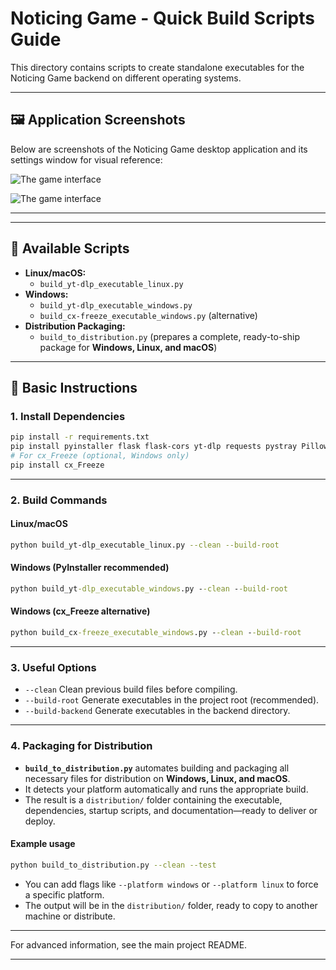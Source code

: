 # Noticing Game - Quick Build Scripts Guide

This directory contains scripts to create standalone executables for the Noticing Game backend on different operating systems.

---

## 🖼️ Application Screenshots

Below are screenshots of the Noticing Game desktop application and its settings window for visual reference:

![The game interface](assets/noticin-game-server.png)

![The game interface](assets/noticin-game-server-settings.png)

---

---

## 📁 Available Scripts

- **Linux/macOS:**
  - `build_yt-dlp_executable_linux.py`
- **Windows:**
  - `build_yt-dlp_executable_windows.py`
  - `build_cx-freeze_executable_windows.py` (alternative)
- **Distribution Packaging:**
  - `build_to_distribution.py` (prepares a complete, ready-to-ship package for **Windows, Linux, and macOS**)

---

## 🚀 Basic Instructions

### 1. Install Dependencies

```bash
pip install -r requirements.txt
pip install pyinstaller flask flask-cors yt-dlp requests pystray Pillow
# For cx_Freeze (optional, Windows only)
pip install cx_Freeze
```

---

### 2. Build Commands

#### Linux/macOS

```bash
python build_yt-dlp_executable_linux.py --clean --build-root
```

#### Windows (PyInstaller recommended)

```cmd
python build_yt-dlp_executable_windows.py --clean --build-root
```

#### Windows (cx_Freeze alternative)

```cmd
python build_cx-freeze_executable_windows.py --clean --build-root
```

---

### 3. Useful Options

- `--clean`         Clean previous build files before compiling.
- `--build-root`    Generate executables in the project root (recommended).
- `--build-backend` Generate executables in the backend directory.

---

### 4. Packaging for Distribution

- **`build_to_distribution.py`** automates building and packaging all necessary files for distribution on **Windows, Linux, and macOS**.
- It detects your platform automatically and runs the appropriate build.
- The result is a `distribution/` folder containing the executable, dependencies, startup scripts, and documentation—ready to deliver or deploy.

#### Example usage

```bash
python build_to_distribution.py --clean --test
```

- You can add flags like `--platform windows` or `--platform linux` to force a specific platform.
- The output will be in the `distribution/` folder, ready to copy to another machine or distribute.

---

For advanced information, see the main project README.

---

